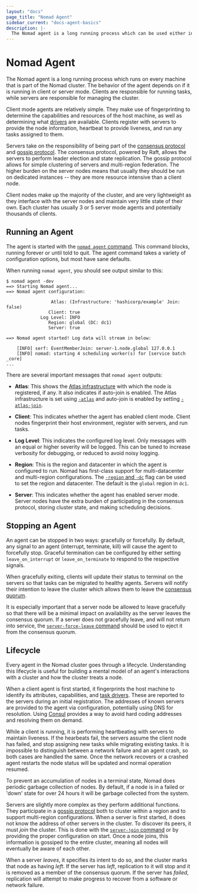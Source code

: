 ```yaml
---
layout: "docs"
page_title: "Nomad Agent"
sidebar_current: "docs-agent-basics"
description: |-
  The Nomad agent is a long running process which can be used either in a client or server mode.
---
```


# Nomad Agent

The Nomad agent is a long running process which runs on every machine that
is part of the Nomad cluster. The behavior of the agent depends on if it is
running in client or server mode. Clients are responsible for running tasks,
while servers are responsible for managing the cluster.

Client mode agents are relatively simple. They make use of fingerprinting
to determine the capabilities and resources of the host machine, as well as
determining what [drivers](/docs/drivers/index.html) are available. Clients
register with servers to provide the node information, heartbeat to provide
liveness, and run any tasks assigned to them.

Servers take on the responsibility of being part of the
[consensus protocol](/docs/internals/consensus.html) and [gossip protocol](/docs/internals/gossip.html).
The consensus protocol, powered by Raft, allows the servers to perform
leader election and state replication. The gossip protocol allows for simple
clustering of servers and multi-region federation. The higher burden on the
server nodes means that usually they should be run on dedicated instances --
they are more resource intensive than a client node.

Client nodes make up the majority of the cluster, and are very lightweight
as they interface with the server nodes and maintain very little state of their own.
Each cluster has usually 3 or 5 server mode agents and potentially thousands of clients.

## Running an Agent

The agent is started with the [`nomad agent` command](/docs/commands/agent.html). This
command blocks, running forever or until told to quit. The agent command takes a variety
of configuration options, but most have sane defaults.

When running `nomad agent`, you should see output similar to this:

```text
$ nomad agent -dev
==> Starting Nomad agent...
==> Nomad agent configuration:

                 Atlas: (Infrastructure: 'hashicorp/example' Join: false)
                Client: true
             Log Level: INFO
                Region: global (DC: dc1)
                Server: true

==> Nomad agent started! Log data will stream in below:

    [INFO] serf: EventMemberJoin: server-1.node.global 127.0.0.1
    [INFO] nomad: starting 4 scheduling worker(s) for [service batch _core]
...
```

There are several important messages that `nomad agent` outputs:

* **Atlas**: This shows the [Atlas infrastructure](https://atlas.hashicorp.com)
  with which the node is registered, if any. It also indicates if auto-join is enabled.
  The Atlas infrastructure is set using [`-atlas`](/docs/agent/config.html#_atlas)
  and auto-join is enabled by setting [`-atlas-join`](/docs/agent/config.html#_atlas_join).

* **Client**: This indicates whether the agent has enabled client mode.
  Client nodes fingerprint their host environment, register with servers,
  and run tasks.

* **Log Level**: This indicates the configured log level. Only messages with
  an equal or higher severity will be logged. This can be tuned to increase
  verbosity for debugging, or reduced to avoid noisy logging.

* **Region**: This is the region and datacenter in which the agent is configured to run.
 Nomad has first-class support for multi-datacenter and multi-region configurations.
 The [`-region` and `-dc`](/docs/agent/config.html#_region) flag can be used to set
 the region and datacenter. The default is the `global` region in `dc1`.

* **Server**: This indicates whether the agent has enabled server mode.
  Server nodes have the extra burden of participating in the consensus protocol,
  storing cluster state, and making scheduling decisions.

## Stopping an Agent

An agent can be stopped in two ways: gracefully or forcefully. By default,
any signal to an agent (interrupt, terminate, kill) will cause the agent
to forcefully stop. Graceful termination can be configured by either
setting `leave_on_interrupt` or `leave_on_terminate` to respond to the
respective signals.

When gracefully exiting, clients will update their status to terminal on
the servers so that tasks can be migrated to healthy agents. Servers
will notify their intention to leave the cluster which allows them to
leave the [consensus quorum](/docs/internals/consensus.html).

It is especially important that a server node be allowed to leave gracefully
so that there will be a minimal impact on availability as the server leaves
the consensus quorum. If a server does not gracefully leave, and will not
return into service, the [`server-force-leave` command](/docs/commands/server-force-leave.html)
should be used to eject it from the consensus quorum.

## Lifecycle

Every agent in the Nomad cluster goes through a lifecycle. Understanding
this lifecycle is useful for building a mental model of an agent's interactions
with a cluster and how the cluster treats a node.

When a client agent is first started, it fingerprints the host machine to
identify its attributes, capabilities, and [task drivers](/docs/drivers/index.html).
These are reported to the servers during an initial registration. The addresses
of known servers are provided to the agent via configuration, potentially using
DNS for resolution. Using [Consul](https://www.consul.io) provides a way to avoid hard
coding addresses and resolving them on demand.

While a client is running, it is performing heartbeating with servers to
maintain liveness. If the hearbeats fail, the servers assume the client node
has failed, and stop assigning new tasks while migrating existing tasks.
It is impossible to distinguish between a network failure and an agent crash,
so both cases are handled the same. Once the network recovers or a crashed agent
restarts the node status will be updated and normal operation resumed.

To prevent an accumulation of nodes in a terminal state, Nomad does periodic
garbage collection of nodes. By default, if a node is in a failed or 'down'
state for over 24 hours it will be garbage collected from the system.

Servers are slightly more complex as they perform additional functions. They
participate in a [gossip protocol](/docs/internals/gossip.html) both to cluster
within a region and to support multi-region configurations. When a server is
first started, it does not know the address of other servers in the cluster.
To discover its peers, it must _join_ the cluster. This is done with the
[`server-join` command](/docs/commands/server-join.html) or by providing the
proper configuration on start. Once a node joins, this information is gossiped
to the entire cluster, meaning all nodes will eventually be aware of each other.

When a server _leaves_, it specifies its intent to do so, and the cluster marks that
node as having _left_. If the server has _left_, replication to it will stop and it
is removed as a member of the consensus quorum. If the server has _failed_, replication
will attempt to make progress to recover from a software or network failure.
